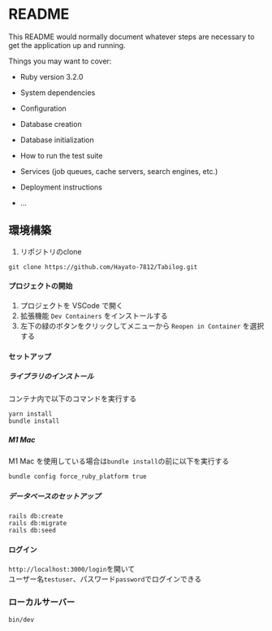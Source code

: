 # README

This README would normally document whatever steps are necessary to get the
application up and running.

Things you may want to cover:

* Ruby version  3.2.0

* System dependencies

* Configuration

* Database creation

* Database initialization

* How to run the test suite

* Services (job queues, cache servers, search engines, etc.)

* Deployment instructions

* ...

## 環境構築
1. リポジトリのclone 
```
git clone https://github.com/Hayato-7812/Tabilog.git
```

#### プロジェクトの開始

1. プロジェクトを VSCode で開く
2. 拡張機能 `Dev Containers` をインストールする
3. 左下の緑のボタンをクリックしてメニューから `Reopen in Container` を選択する

#### セットアップ

##### ライブラリのインストール

コンテナ内で以下のコマンドを実行する

```bash
yarn install
bundle install
```

##### M1 Mac

M1 Mac を使用している場合は`bundle install`の前に以下を実行する

```bash
bundle config force_ruby_platform true
```

##### データベースのセットアップ

```
rails db:create
rails db:migrate
rails db:seed
```

#### ログイン

`http://localhost:3000/login`を開いて  
ユーザー名`testuser`、パスワード`password`でログインできる

### ローカルサーバー

```
bin/dev
```

